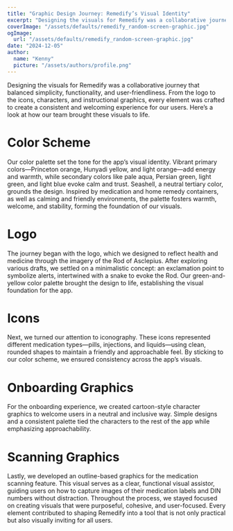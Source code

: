 ```yaml
---
title: "Graphic Design Journey: Remedify’s Visual Identity"
excerpt: "Designing the visuals for Remedify was a collaborative journey that balanced simplicity, functionality, and user-friendliness."
coverImage: "/assets/defaults/remedify_random-screen-graphic.jpg"
ogImage:
  url: "/assets/defaults/remedify_random-screen-graphic.jpg"
date: "2024-12-05"
author:
  name: "Kenny"
  picture: "/assets/authors/profile.png"
---
```

Designing the visuals for Remedify was a collaborative journey that balanced simplicity, functionality, and user-friendliness. From the logo to the icons, characters, and instructional graphics, every element was crafted to create a consistent and welcoming experience for our users. Here’s a look at how our team brought these visuals to life.
# Color Scheme
Our color palette set the tone for the app’s visual identity. Vibrant primary colors—Princeton orange, Hunyadi yellow, and light orange—add energy and warmth, while secondary colors like pale aqua, Persian green, light green, and light blue evoke calm and trust. Seashell, a neutral tertiary color, grounds the design. Inspired by medication and home remedy containers, as well as calming and friendly environments, the palette fosters warmth, welcome, and stability, forming the foundation of our visuals.
# Logo
The journey began with the logo, which we designed to reflect health and medicine through the imagery of the Rod of Asclepius. After exploring various drafts, we settled on a minimalistic concept: an exclamation point to symbolize alerts, intertwined with a snake to evoke the Rod. Our green-and-yellow color palette brought the design to life, establishing the visual foundation for the app.
# Icons
Next, we turned our attention to iconography. These icons represented different medication types—pills, injections, and liquids—using clean, rounded shapes to maintain a friendly and approachable feel. By sticking to our color scheme, we ensured consistency across the app’s visuals.
# Onboarding Graphics
For the onboarding experience, we created cartoon-style character graphics to welcome users in a neutral and inclusive way. Simple designs and a consistent palette tied the characters to the rest of the app while emphasizing approachability.
# Scanning Graphics
Lastly, we developed an outline-based graphics for the medication scanning feature. This visual serves as a clear, functional visual assistor, guiding users on how to capture images of their medication labels and DIN numbers without distraction.
Throughout the process, we stayed focused on creating visuals that were purposeful, cohesive, and user-focused. Every element contributed to shaping Remedify into a tool that is not only practical but also visually inviting for all users. 